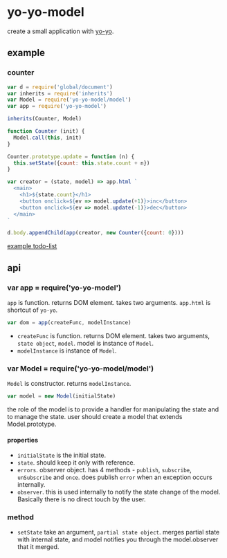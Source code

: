 # yo-yo-model

create a small application with [yo-yo](https://www.npmjs.com/package/yo-yo).

## example
### counter

```js
var d = require('global/document')
var inherits = require('inherits')
var Model = require('yo-yo-model/model')
var app = require('yo-yo-model')

inherits(Counter, Model)

function Counter (init) {
  Model.call(this, init)
}

Counter.prototype.update = function (n) {
  this.setState({count: this.state.count + n})
}

var creator = (state, model) => app.html `
  <main>
    <h1>${state.count}</h1>
    <button onclick=${ev => model.update(+1)}>inc</button>
    <button onclick=${ev => model.update(-1)}>dec</button>
  </main>
`

d.body.appendChild(app(creator, new Counter({count: 0})))
```

[example todo-list](https://github.com/ishiduca/yo-yo-model/tree/master/examples/todo)

## api

### var app = require('yo-yo-model')

`app` is function. returns DOM element. takes two arguments.
`app.html` is shortcut of `yo-yo`.

```js
var dom = app(createFunc, modelInstance)
```

- `createFunc` is function. returns DOM element. takes two arguments, `state object`, `model`. model is instance of `Model`.
- `modelInstance` is instance of `Model`.

### var Model = require('yo-yo-model/model')

`Model` is constructor. returns `modelInstance`.

```js
var model = new Model(initialState)
```

the role of the model is to provide a handler for manipulating the state and to manage the state.
user should create a model that extends Model.prototype.

#### properties

- `initialState` is the initial state.
- `state`. should keep it only with reference.
- `errors`. observer object. has 4 methods - `publish`, `subscribe`, `unSubscribe` and `once`. does publish `error` when an exception occurs internally.
- `observer`. this is used internally to notify the state change of the model. Basically there is no direct touch by the user.

### method

- `setState` take an argument, `partial state object`. merges partial state with internal state, and model notifies you through the model.observer that it merged.


